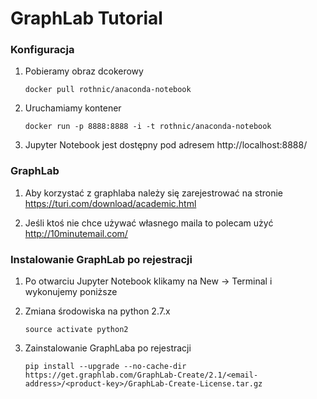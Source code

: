 # GraphLab Tutorial

### Konfiguracja

1.  Pobieramy obraz dcokerowy

    ```
    docker pull rothnic/anaconda-notebook
    ```

1. Uruchamiamy kontener

    ```
    docker run -p 8888:8888 -i -t rothnic/anaconda-notebook
    ```

1. Jupyter Notebook jest dostępny pod adresem http://localhost:8888/

### GraphLab

1. Aby korzystać z graphlaba należy się zarejestrować na stronie https://turi.com/download/academic.html

2. Jeśli ktoś nie chce używać własnego maila to polecam użyć http://10minutemail.com/

### Instalowanie GraphLab po rejestracji 

1. Po otwarciu Jupyter Notebook klikamy na New -> Terminal i wykonujemy poniższe

2. Zmiana środowiska na python 2.7.x

    ```
    source activate python2
    ```

2. Zainstalowanie GraphLaba po rejestracji

    ```
    pip install --upgrade --no-cache-dir https://get.graphlab.com/GraphLab-Create/2.1/<email-address>/<product-key>/GraphLab-Create-License.tar.gz 
    ```